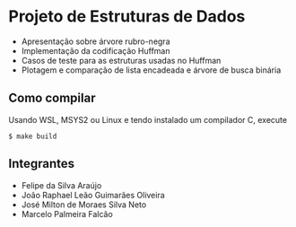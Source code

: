 # Projeto de Estruturas de Dados
- Apresentação sobre árvore rubro-negra
- Implementação da codificação Huffman
- Casos de teste para as estruturas usadas no Huffman
- Plotagem e comparação de lista encadeada e árvore de busca binária

## Como compilar
Usando WSL, MSYS2 ou Linux e tendo instalado um compilador C, execute

```shell
$ make build
```

## Integrantes
- Felipe da Silva Araújo
- João Raphael Leão Guimarães Oliveira
- José Milton de Moraes Silva Neto
- Marcelo Palmeira Falcão
